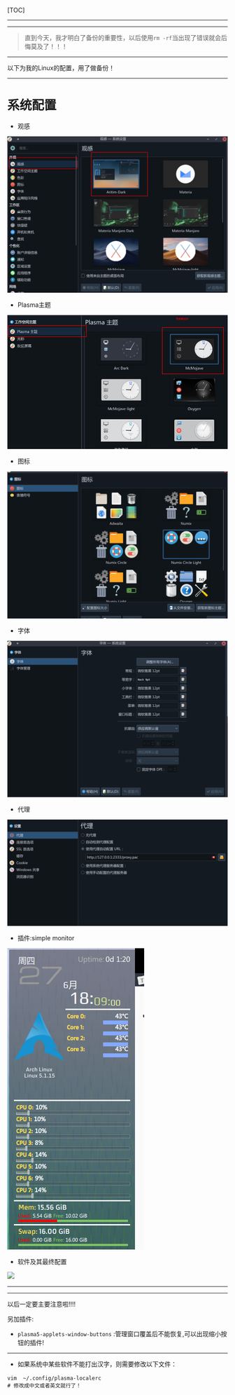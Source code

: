 [TOC]

---

---

> 直到今天，我才明白了备份的重要性，以后使用`rm -rf`当出现了错误就会后悔莫及了！！！



---

以下为我的Linux的配置，用了做备份！

---

# 系统配置

- 观感

![](./Image/观感.png)

- Plasma主题

![](./Image/主题.png)

- 图标

![](./Image/图标.png)

- 字体

![](./Image/字体.png)

- 代理

![](./Image/代理.png)

- 插件:simple monitor

![](./Image/simpleMonitor.png)

- 软件及其最终配置

![](./Image/kde.png)

---

---

以后一定要主要注意啦!!!!

另加插件:

- `plasma5-applets-window-buttons` :管理窗口覆盖后不能恢复,可以出现缩小按钮的插件!



---

- 如果系统中某些软件不能打出汉字，则需要修改以下文件：

```shell
vim  ~/.config/plasma-localerc
# 修改成中文或者英文就行了！
```